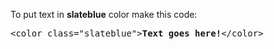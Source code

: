 To put text in <b>slateblue</b> color make this code:
<pre>&lt;color class="slateblue"&gt;<b>Text goes here!</b>&lt;/color&gt;</pre>
